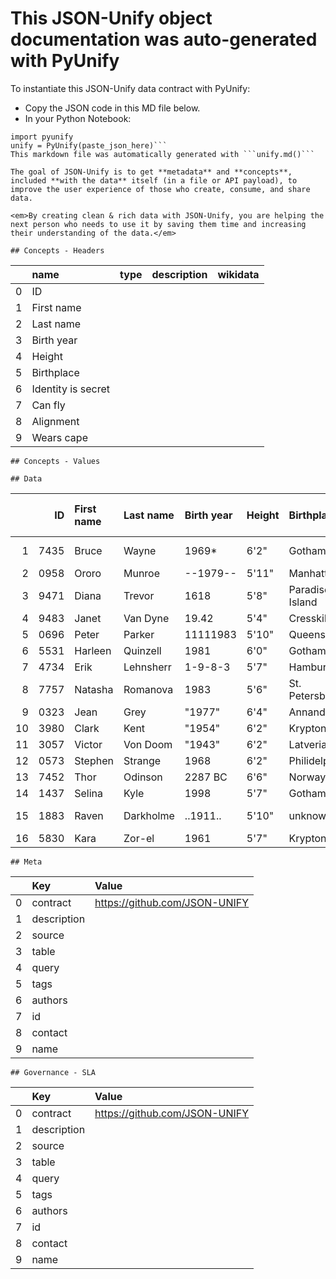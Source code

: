 # This JSON-Unify object documentation was auto-generated with PyUnify

To instantiate this JSON-Unify data contract with PyUnify:
- Copy the JSON code in this MD file below.
- In your Python Notebook:
```
import pyunify
unify = PyUnify(paste_json_here)```
This markdown file was automatically generated with ```unify.md()```

The goal of JSON-Unify is to get **metadata** and **concepts**, included **with the data** itself (in a file or API payload), to improve the user experience of those who create, consume, and share data.

<em>By creating clean & rich data with JSON-Unify, you are helping the next person who needs to use it by saving them time and increasing their understanding of the data.</em>

## Concepts - Headers

```
|    | name               | type   | description   | wikidata   |
|---:|:-------------------|:-------|:--------------|:-----------|
|  0 | ID                 |        |               |            |
|  1 | First name         |        |               |            |
|  2 | Last name          |        |               |            |
|  3 | Birth year         |        |               |            |
|  4 | Height             |        |               |            |
|  5 | Birthplace         |        |               |            |
|  6 | Identity is secret |        |               |            |
|  7 | Can fly            |        |               |            |
|  8 | Alignment          |        |               |            |
|  9 | Wears cape         |        |               |            |
```
## Concepts - Values

```

```
## Data

```
|    |   ID | First name   | Last name   | Birth year   | Height   | Birthplace      | Identity is secret   | Can fly   | Alignment    | Wears cape   |
|---:|-----:|:-------------|:------------|:-------------|:---------|:----------------|:---------------------|:----------|:-------------|:-------------|
|  1 | 7435 | Bruce        | Wayne       | 1969*        | 6'2"     | Gotham          | Y                    | 3         | anti-villain | black        |
|  2 | 0958 | Ororo        | Munroe      | --1979--     | 5'11"    | Manhattan       |                      | 9         | good         | long         |
|  3 | 9471 | Diana        | Trevor      | 1618         | 5'8"     | Paradise Island | Y                    | Jet       | truth        | rarely       |
|  4 | 9483 | Janet        | Van Dyne    | 19.42        | 5'4"     | Cresskill       |                      | tiny      | Good         | Not really   |
|  5 | 0696 | Peter        | Parker      | 11111983     | 5'10"    | Queens          | Y                    | Fall      | right        | never        |
|  6 | 5531 | Harleen      | Quinzell    | 1981         | 6'0"     | Gotham          | Y                    |           | evil         | no           |
|  7 | 4734 | Erik         | Lehnsherr   | 1-9-8-3      | 5'7"     | Hamburg         |                      | Lev.      | mutants      | Absolutely   |
|  8 | 7757 | Natasha      | Romanova    | 1983         | 5'6"     | St. Petersburg  |                      | jet       | depends      | No way       |
|  9 | 0323 | Jean         | Grey        | "1977"       | 6'4"     | Annandale       |                      | No        | good         | Mostly not   |
| 10 | 3980 | Clark        | Kent        | "1954"       | 6'2"     | Krypton         | Y                    | 12        | Truth        | always       |
| 11 | 3057 | Victor       | Von Doom    | "1943"       | 6'2"     | Latveria        |                      | 1         | Bad          | yes          |
| 12 | 0573 | Stephen      | Strange     | 1968         | 6'2"     | Philidelphia    |                      | not       | light        | T            |
| 13 | 7452 | Thor         | Odinson     | 2287 BC      | 6'6"     | Norway          |                      | 10        | Good         | Of course    |
| 14 | 1437 | Selina       | Kyle        | 1998         | 5'7"     | Gotham          | Y                    | NA        | Neutral      | It clashes   |
| 15 | 1883 | Raven        | Darkholme   | ..1911..     | 5'10"    | unknown         | Y                    | no        | mostly bad   | Not really   |
| 16 | 5830 | Kara         | Zor-el      | 1961         | 5'7"     | Krypton         | Y                    | fast      | G            | yes          |
```
## Meta

```
|    | Key         | Value                         |
|---:|:------------|:------------------------------|
|  0 | contract    | https://github.com/JSON-UNIFY |
|  1 | description |                               |
|  2 | source      |                               |
|  3 | table       |                               |
|  4 | query       |                               |
|  5 | tags        |                               |
|  6 | authors     |                               |
|  7 | id          |                               |
|  8 | contact     |                               |
|  9 | name        |                               |
```
## Governance - SLA

```
|    | Key         | Value                         |
|---:|:------------|:------------------------------|
|  0 | contract    | https://github.com/JSON-UNIFY |
|  1 | description |                               |
|  2 | source      |                               |
|  3 | table       |                               |
|  4 | query       |                               |
|  5 | tags        |                               |
|  6 | authors     |                               |
|  7 | id          |                               |
|  8 | contact     |                               |
|  9 | name        |                               |
```
